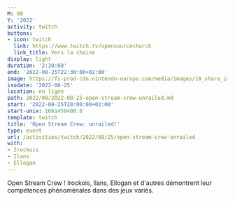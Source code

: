```yaml
---
M: 08
Y: '2022'
activity: twitch
buttons:
- icon: twitch
  link: https://www.twitch.tv/opensourcechurch
  link_title: Vers la chaine
display: light
duration: '2:30:00'
end: '2022-08-25T22:30:00+02:00'
image: https://fs-prod-cdn.nintendo-europe.com/media/images/10_share_images/games_15/nintendo_switch_download_software_1/H2x1_NSwitchDS_Unrailed.jpg
isodate: '2022-08-25'
location: en ligne
path: 2022/08/2022-08-25-open-stream-crew-unrailed.md
start: '2022-08-25T20:00:00+02:00'
start-unix: 1661450400.0
template: twitch
title: 'Open Stream Crew: unrailed!'
type: event
url: /activities/twitch/2022/08/25/open-stream-crew-unrailed
with:
- Irockois
- Ilans
- Ellogan
---
```

Open Stream Crew ! Irockois, Ilans, Ellogan et d'autres démontrent leur compétences phénoménales dans des jeux variés.